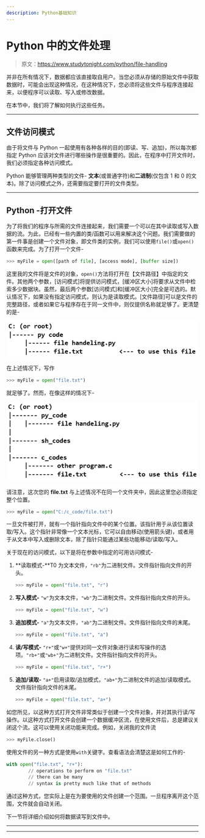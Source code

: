 ```yaml
---
description: Python基础知识
---
```


# Python 中的文件处理

> 原文：<https://www.studytonight.com/python/file-handling>

并非在所有情况下，数据都应该直接取自用户。当您必须从存储的原始文件中获取数据时，可能会出现这种情况，在这种情况下，您必须将这些文件与程序连接起来，以便程序可以读取、写入或修改数据。

在本节中，我们将了解如何执行这些任务。

* * *

## 文件访问模式

由于将文件与 Python 一起使用有各种各样的目的(即读、写、追加)，所以每次都指定 Python 应该对文件进行哪些操作是很重要的。因此，在程序中打开文件时，我们必须指定各种访问模式。

Python 能够管理两种类型的文件- **文本**(或普通字符)和**二进制**(仅包含 1 和 0 的文本)。除了访问模式之外，还需要指定要打开的文件类型。

* * *

## Python -打开文件

为了将我们的程序与所需的文件连接起来，我们需要一个可以在其中读取或写入数据的流。为此，已经有一些内置的类/函数可以用来解决这个问题。我们需要做的第一件事是创建一个文件对象，即文件类的实例，我们可以使用`file()`或`open()`函数来完成。为了打开一个文件-

```py
>>> myFile = open([path of file], [access mode], [buffer size])
```

这里我的文件将是文件的对象，`open()`方法将打开在【文件路径】中指定的文件。其他两个参数，[访问模式]将提供访问模式，[缓冲区大小]将要求从文件中检索多少数据块。虽然，最后两个参数[访问模式]和[缓冲区大小]完全是可选的。默认情况下，如果没有指定访问模式，则认为是读取模式。[文件路径]可以是文件的完整路径，或者如果它与程序存在于同一文件中，则仅提供名称就足够了。更清楚的是-

![Opening a file python](img/efbb77dd5bbcfad7d6f6db56819f343c.png)

在上述情况下，写作

```py
>>> myFile = open("file.txt")
```

就足够了。然而，在像这样的情况下-

![Opening a file in python](img/de1fafed40d249f8d8b612125ad04912.png)

请注意，这次您的 **file.txt** 与上述情况不在同一个文件夹中，因此这里您必须指定整个位置。

```py
>>> myFile = open("C:/c_code/file.txt")
```

一旦文件被打开，就有一个指针指向文件中的某个位置。该指针用于从该位置读取/写入。这个指针非常像一个文本光标，它可以自由移动(使用箭头键)，或者用于从文本中写入或删除文本，除了指针只能通过某些功能移动/读取/写入。

关于现在的访问模式，以下是将在参数中指定的可用访问模式-

1.  **读取模式-**T0 为文本文件，`"rb"`为二进制文件。文件指针指向文件的开头。

    ```py
    >>> myFile = open("file.txt", "r")
    ```

2.  **写入模式-** `"w"`为文本文件，`"wb"`为二进制文件。文件指针指向文件的开头。

    ```py
    >>> myFile = open("file.txt", "w")
    ```

3.  **追加模式-** `"a"`为文本文件，`"ab"`为二进制文件。文件指针指向文件的末尾。

    ```py
    >>> myFile = open("file.txt", "a")
    ```

4.  **读/写模式-** `"r+"`或`"w+"`提供对同一文件对象进行读和写操作的选项。`"rb+"`或`"wb+"`为二进制文件。文件指针指向文件的开头。

    ```py
    >>> myFile = open("file.txt", "r+")
    ```

5.  **追加/读取-** `"a+"`启用读取/追加模式，`"ab+"`为二进制文件的追加/读取模式。文件指针指向文件的末尾。

    ```py
    >>> myFile = open("file.txt", "a+")
    ```

如您所见，以这种方式打开文件非常类似于创建一个文件对象，并对其执行读/写操作。以这种方式打开文件会创建一个数据缓冲区流，在使用文件后，总是建议关闭这个流。这可以使用关闭功能来完成。例如，关闭我的文件流

```py
>>> myFile.close()
```

使用文件的另一种方式是使用`with`关键字。查看语法会清楚这是如何工作的-

```py
with open("file.txt", "r+"):
		// operations to perform on "file.txt"
		// there can be many
		// syntax is pretty much like that of methods 
```

通过这种方式，您实际上是在为要使用的文件创建一个范围。一旦程序离开这个范围，文件就会自动关闭。

下一节将详细介绍如何将数据读写到文件中。

* * *

* * *